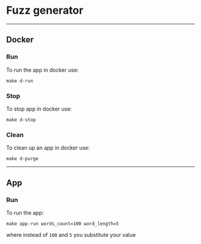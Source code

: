 # Fuzz generator

___

## Docker

### Run

To run the app in docker use:

```shell
make d-run
```

### Stop

To stop app in docker use:

```shell
make d-stop
```

### Clean

To clean up an app in docker use:

```shell
make d-purge
```

___

## App

### Run

To run the app:

```shell
make app-run words_count=100 word_length=5
```

where instead of `100` and `5` you substitute your value